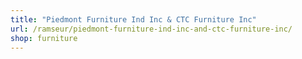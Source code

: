 ```yaml
---
title: "Piedmont Furniture Ind Inc & CTC Furniture Inc"
url: /ramseur/piedmont-furniture-ind-inc-and-ctc-furniture-inc/
shop: furniture
---
```

